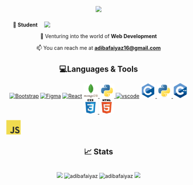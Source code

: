 <h1 align="center">
<!--   <a href="https://git.io/typing-svg"> -->
  <img src="https://readme-typing-svg.demolab.com/?font=Lobster&size=32&center=true&vCenter=true&width=500&height=70&color=FFF&lines=Hi👋I'm Adiba Faiyaz!" />
  </h1>
  <img align="right"  width="400" src="https://mir-s3-cdn-cf.behance.net/project_modules/disp/601014116770475.6068beff4640a.gif" />
<!--    <img align="right"  width="350" src="https://media.istockphoto.com/id/1351302380/vector/digital-freelancer-woman-developer-launching-digital-product.jpg?s=612x612&w=0&k=20&c=-wioZHfoXGhnUfcF4269drPyv6PZBHXAfCj3NOXmKsk=" /> -->
<!-- <img align="right"  width="300" src="https://cdnb.artstation.com/p/assets/images/images/028/991/999/original/anna-havrylyukh-.gif?1596125112" /> -->
  <div align="center">

    
🌱 **Student**  
 
🔭 Venturing into the world of **Web Development**

📫 You can reach me at **adibafaiyaz16@gmail.com**
  </div>
  
<h2 align="center" color=FFF>💻Languages & Tools </h2>
<p align="center"><a href="https://getbootstrap.com/" title="Bootstrap"><img src="https://github.com/get-icon/geticon/raw/master/icons/bootstrap.svg" alt="Bootstrap" width="40px" height="40px"></a>
  <a href="https://www.figma.com/downloads/" title="Figma"><img src="https://github.com/get-icon/geticon/raw/master/icons/figma.svg" alt="Figma" width="40px" height="40px"></a> 
  <a href="https://reactjs.org/" title="React"><img src="https://github.com/get-icon/geticon/raw/master/icons/react.svg" alt="React" width="40px" height="40px"></a> 
  <a href="https://www.mongodb.com/" target="_blank" rel="noreferrer"> <img src="https://raw.githubusercontent.com/devicons/devicon/master/icons/mongodb/mongodb-original-wordmark.svg" alt="mongodb" width="40" height="40"/> </a>
  <a href="https://www.python.org" target="_blank" rel="noreferrer"> <img src="https://raw.githubusercontent.com/devicons/devicon/master/icons/python/python-original.svg" alt="python" width="40" height="40"/> </a> 
  <a href="https://vscode.com/" title="vscode"><img src="https://user-images.githubusercontent.com/25181517/192108891-d86b6220-e232-423a-bf5f-90903e6887c3.png" alt="vscode" width="40px" height="40px"></a>
  <a href="https://www.cprogramming.com/" target="_blank" rel="noreferrer"> <img src="https://raw.githubusercontent.com/devicons/devicon/master/icons/c/c-original.svg" alt="c" width="40" height="40"/> </a>
  <a href="https://www.python.org" target="_blank" rel="noreferrer"> <img src="https://raw.githubusercontent.com/devicons/devicon/master/icons/python/python-original.svg" alt="python" width="40" height="40"/> </a>
  <a href="https://www.w3schools.com/cpp/" target="_blank" rel="noreferrer"> <img src="https://raw.githubusercontent.com/devicons/devicon/master/icons/cplusplus/cplusplus-original.svg" alt="cplusplus" width="40" height="40"/> </a>
  <a href="https://www.w3schools.com/css/" target="_blank" rel="noreferrer"> <img src="https://raw.githubusercontent.com/devicons/devicon/master/icons/css3/css3-original-wordmark.svg" alt="css3" width="40" height="40"/> </a>
  <a href="https://www.w3.org/html/" target="_blank" rel="noreferrer"> <img src="https://raw.githubusercontent.com/devicons/devicon/master/icons/html5/html5-original-wordmark.svg" alt="html5" width="40" height="40"/> </a>
  
  <a href="https://developer.mozilla.org/en-US/docs/Web/JavaScript" target="_blank" rel="noreferrer"> <img src="https://raw.githubusercontent.com/devicons/devicon/master/icons/javascript/javascript-original.svg" alt="javascript" width="40" height="40"/> </a>
</p>

<h2 align="center" color=FFF>📈 Stats </h2>
<br>
<div align="center">
  <img width=350  src="https://github-readme-stats.vercel.app/api/top-langs/?username=AdibaFaiyaz&bg_color=0d1117&hide_border=true&title_color=fff&show_icons=true&theme=highcontrast&layout=compact"/>

<img width=350  src="https://github-readme-stats.vercel.app/api?username=AdibaFaiyaz&show_icons=true&locale=en&bg_color=0d1117&hide_border=true&title_color=fff&show_icons=true&theme=highcontrast" alt="adibafaiyaz" />

<img  width=350 src="https://github-readme-streak-stats.herokuapp.com/?user=AdibaFaiyaz&hide_border=true&title_color=fff&show_icons=true&theme=github-dark-blue&bg_color=0d1117" alt="adibafaiyaz" />


<img  src="https://github-readme-activity-graph.vercel.app/graph?username=AdibaFaiyaz&bg_color=0d1117&color=58c6e5&line=58c6e5&point=ffffff&area=true&hide_border=true"/>

<!--- ![](https://github-profile-trophy.vercel.app/?username=AdibaFaiyaz&theme=tokyonight&no-frame=false&no-bg=false&margin-w=4)  trophies ---> 

<!---  <img width=500  src="https://github-contributor-stats.vercel.app/api?username=AdibaFaiyaz&bg_color=0d1117&hide_border=true&title_color=fff&show_icons=true&theme=highcontrast&limit=5&combine_all_yearly_contributions=true" alt="adibafaiyaz" /> --->

<!--- ![](https://github-contributor-stats.vercel.app/api?username=AdibaFaiyaz&limit=5&theme=dark&combine_all_yearly_contributions=true) --->


<!--- <img src="https://raw.githubusercontent.com/vscode-icons/vscode-icons/master/images/logo@3x.png" alt="logo" width="40"> vs code icon --->

<!--- <img  src="https://github-readme-activity-graph.vercel.app/graph?username=AdibaFaiyaz&bg_color=0d1117&color=ea89f0&line=fd8aff&point=ffffff&area=true&hide_border=true"/> pink --->

<!---<img  src="https://github-readme-activity-graph.vercel.app/graph?username=AdibaFaiyaz&bg_color=0d1117&color=ffffff&line=26a641&point=ffffff&area=true&hide_border=true"/> green--->

<!--- <img src="https://github-profile-trophy.vercel.app/?username=AdibaFaiyaz&theme=highcontrast"/> --->
<!--- <img src="https://readme-jokes.vercel.app/api"/> --->
</div>








<!---
AdibaFaiyaz/AdibaFaiyaz is a ✨ special ✨ repository because its `README.md` (this file) appears on your GitHub profile.
You can click the Preview link to take a look at your changes.
--->
